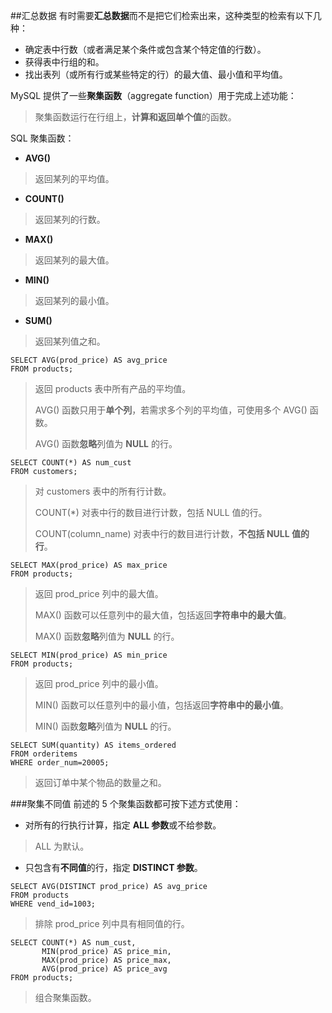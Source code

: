 ##汇总数据
有时需要**汇总数据**而不是把它们检索出来，这种类型的检索有以下几种：
- 确定表中行数（或者满足某个条件或包含某个特定值的行数）。
- 获得表中行组的和。
- 找出表列（或所有行或某些特定的行）的最大值、最小值和平均值。

MySQL 提供了一些**聚集函数**（aggregate function）用于完成上述功能：
> 聚集函数运行在行组上，**计算和返回单个值**的函数。

SQL 聚集函数：
- **AVG()**
> 返回某列的平均值。
- **COUNT()**
> 返回某列的行数。
- **MAX()**
> 返回某列的最大值。
- **MIN()**
> 返回某列的最小值。
- **SUM()**
> 返回某列值之和。

```
SELECT AVG(prod_price) AS avg_price
FROM products;
```
> 返回 products 表中所有产品的平均值。
> 
> AVG() 函数只用于**单个列**，若需求多个列的平均值，可使用多个 AVG() 函数。
> 
> AVG() 函数**忽略**列值为 **NULL** 的行。

```
SELECT COUNT(*) AS num_cust
FROM customers;
```
> 对 customers 表中的所有行计数。
> 
> COUNT(*) 对表中行的数目进行计数，包括 NULL 值的行。
> 
> COUNT(column_name) 对表中行的数目进行计数，**不包括 NULL 值的行**。

```
SELECT MAX(prod_price) AS max_price
FROM products;
```
> 返回 prod_price 列中的最大值。
> 
> MAX() 函数可以任意列中的最大值，包括返回**字符串中的最大值**。
> 
> MAX() 函数**忽略**列值为 **NULL** 的行。

```
SELECT MIN(prod_price) AS min_price
FROM products;
```
> 返回 prod_price 列中的最小值。
> 
> MIN() 函数可以任意列中的最小值，包括返回**字符串中的最小值**。
> 
> MIN() 函数**忽略**列值为 **NULL** 的行。

```
SELECT SUM(quantity) AS items_ordered
FROM orderitems
WHERE order_num=20005;
```
> 返回订单中某个物品的数量之和。

###聚集不同值 
前述的 5 个聚集函数都可按下述方式使用：
- 对所有的行执行计算，指定 **ALL 参数**或不给参数。
> ALL 为默认。
- 只包含有**不同值**的行，指定 **DISTINCT 参数**。

```
SELECT AVG(DISTINCT prod_price) AS avg_price
FROM products
WHERE vend_id=1003;
```
> 排除 prod_price 列中具有相同值的行。

```
SELECT COUNT(*) AS num_cust,
	   MIN(prod_price) AS price_min,
	   MAX(prod_price) AS price_max,
	   AVG(prod_price) AS price_avg
FROM products;
```
> 组合聚集函数。
